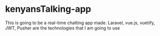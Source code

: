 # kenyansTalking-app
This is going to be a real-time chatting app made. Laravel, vue.js, vuetify, JWT, Pusher are the technologies that I am going to use
